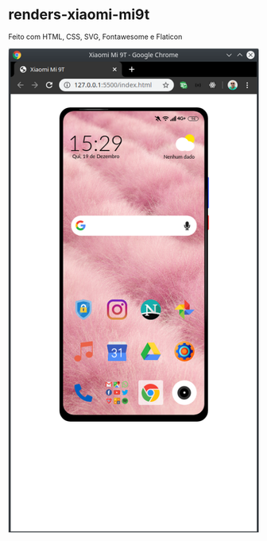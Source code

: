 # renders-xiaomi-mi9t

Feito com HTML, CSS, SVG, Fontawesome e Flaticon

![alt text](https://github.com/andrelinos/renders-xiaomi-mi9t/blob/master/render-xiaomi-mi-9t.png)
